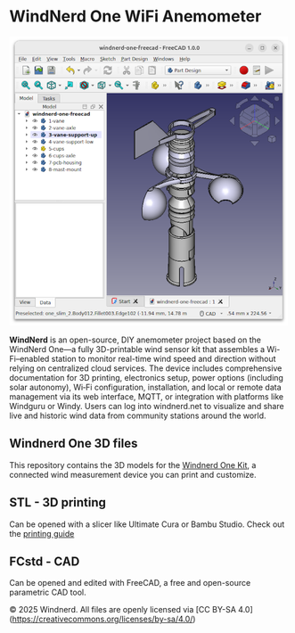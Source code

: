# WindNerd One WiFi Anemometer

![Image](images/freecad-windnerd-one-anemometer.png)

**WindNerd** is an open-source, DIY anemometer project based on the WindNerd One—a fully 3D-printable wind sensor kit that assembles a Wi-Fi–enabled station to monitor real-time wind speed and direction without relying on centralized cloud services. The device includes comprehensive documentation for 3D printing, electronics setup, power options (including solar autonomy), Wi‑Fi configuration, installation, and local or remote data management via its web interface, MQTT, or integration with platforms like Windguru or Windy. Users can log into windnerd.net to visualize and share live and historic wind data from community stations around the world.

## Windnerd One 3D files
This repository contains the 3D models for the [Windnerd One Kit](https://windnerd.net/en/shop), a connected wind measurement device you can print and customize.

## STL - 3D printing
Can be opened with a slicer like Ultimate Cura or Bambu Studio.
Check out the [printing guide](https://windnerd.net/docs/windnerd-one/3d-printing) 

## FCstd - CAD
Can be opened and edited with FreeCAD, a free and open-source parametric CAD tool.

© 2025 Windnerd.
All files are openly licensed via [CC BY-SA 4.0] (https://creativecommons.org/licenses/by-sa/4.0/)
